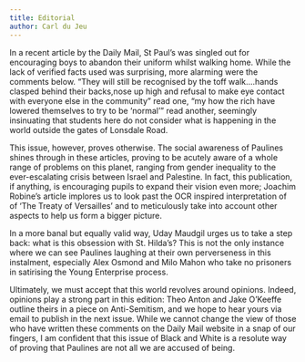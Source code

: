 ```yaml
---
title: Editorial
author: Carl du Jeu
---
```


In a recent article by the Daily Mail, St Paul’s was singled out for encouraging boys to abandon their uniform whilst walking home. While the lack of verified facts used was surprising, more alarming were the comments below. “They will still be recognised by the toff walk....hands clasped behind their backs,nose up high and refusal to make eye contact with everyone else in the community” read one, “my how the rich have lowered themselves to try to be ‘normal’” read another, seemingly insinuating that students here do not consider what is happening in the world outside the gates of Lonsdale Road.

This issue, however, proves otherwise. The social awareness of Paulines shines through in these articles, proving to be acutely aware of a whole range of problems on this planet, ranging from gender inequality to the ever-escalating crisis between Israel and Palestine. In fact, this publication, if anything, is encouraging pupils to expand their vision even more; Joachim Robine’s article implores us to look past the OCR inspired interpretation of of ‘The Treaty of Versailles’ and to meticulously take into account other aspects to help us form a bigger picture.


In a more banal but equally valid way, Uday Maudgil urges us to take a step back: what is this obsession with St. Hilda’s? This is not the only instance where we can see Paulines laughing at their own perverseness in this instalment, especially Alex Osmond and Milo Mahon who take no prisoners in satirising the Young Enterprise process.

Ultimately, we must accept that this world revolves around opinions. Indeed, opinions play a strong part in this edition: Theo Anton and Jake O’Keeffe outline theirs in a piece on Anti-Semitism, and we hope to hear yours via email to publish in the next issue. While we cannot change the view of those who have written these comments on the Daily Mail website in a snap of our fingers, I am confident that this issue of Black and White is a resolute way of proving that Paulines are not all we are accused of being.
